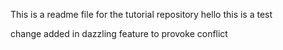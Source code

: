 This is a readme file for the tutorial repository
hello this is a test

change added in dazzling feature to provoke conflict